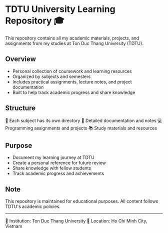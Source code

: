 # TDTU University Learning Repository 🎓

This repository contains all my academic materials, projects, and assignments from my studies at Ton Duc Thang University (TDTU).

## Overview
- Personal collection of coursework and learning resources
- Organized by subjects and semesters
- Includes practical assignments, lecture notes, and project documentation
- Built to help track academic progress and share knowledge

## Structure
📁 Each subject has its own directory
📝 Detailed documentation and notes
💻 Programming assignments and projects
📚 Study materials and resources

## Purpose
- Document my learning journey at TDTU
- Create a personal reference for future review
- Share knowledge with fellow students
- Track academic progress and achievements

## Note
This repository is maintained for educational purposes. All content follows TDTU's academic policies.

---
🏫 Institution: Ton Duc Thang University
📍 Location: Ho Chi Minh City, Vietnam

